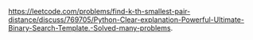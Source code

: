 https://leetcode.com/problems/find-k-th-smallest-pair-distance/discuss/769705/Python-Clear-explanation-Powerful-Ultimate-Binary-Search-Template.-Solved-many-problems.
